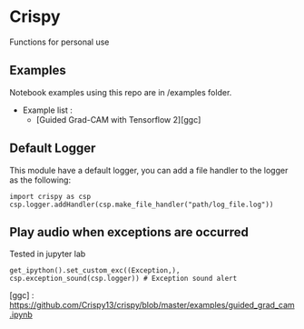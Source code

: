 # Crispy
Functions for personal use

## Examples
Notebook examples using this repo are in /examples folder.

- Example list :
  * [Guided Grad-CAM with Tensorflow 2][ggc]

## Default Logger
This module have a default logger, you can add a file handler to the logger as the following:

```
import crispy as csp
csp.logger.addHandler(csp.make_file_handler("path/log_file.log"))
```

## Play audio when exceptions are occurred
Tested in jupyter lab
```
get_ipython().set_custom_exc((Exception,), csp.exception_sound(csp.logger)) # Exception sound alert
```

[ggc] : https://github.com/Crispy13/crispy/blob/master/examples/guided_grad_cam.ipynb
